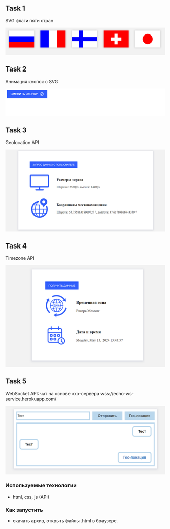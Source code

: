 ## Task 1

SVG флаги пяти стран

![](/img/1.png)


## Task 2

Анимация кнопок с SVG

![](/img/2.png)


## Task 3

Geolocation API

![](/img/3.png)


## Task 4

Timezone API

![](/img/4.png)


## Task 5

WebSocket API: чат на основе эхо-сервера wss://echo-ws-service.herokuapp.com/

![](/img/5.png)


### Используемые технологии

* html, css, js (API)

### Как запустить

* скачать архив, открыть файлы .html в браузере.